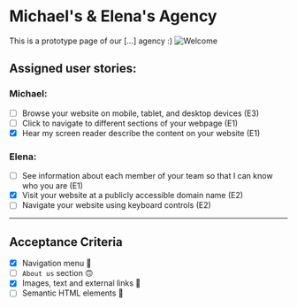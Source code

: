 # Michael's & Elena's Agency

This is a prototype page of our [...] agency :)
![Welcome](https://media.giphy.com/media/26Fxy3Iz1ari8oytO/giphy.gif)

## Assigned user stories:

### Michael:
- [ ] Browse your website on mobile, tablet, and desktop devices (E3)
- [ ] Click to navigate to different sections of your webpage (E1)
- [x] Hear my screen reader describe the content on your website (E1)

### Elena:
- [ ] See information about each member of your team so that I can know who you are (E1)
- [x] Visit your website at a publicly accessible domain name (E2)
- [ ] Navigate your website using keyboard controls (E2)

--------------------------------------------------------- 

## Acceptance Criteria
- [x] Navigation menu :compass:
- [ ] `About us` section :upside_down_face:
- [x] Images, text and external links :link:
- [ ] Semantic HTML elements :brain:
